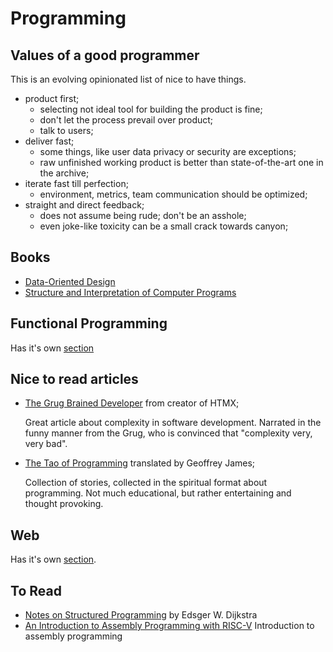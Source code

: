 # Programming

## Values of a good programmer

This is an evolving opinionated list of nice to have things.

- product first;
  - selecting not ideal tool for building the product is fine;
  - don't let the process prevail over product;
  - talk to users;
- deliver fast;
  - some things, like user data privacy or security are exceptions;
  - raw unfinished working product is better than state-of-the-art one in the archive;
- iterate fast till perfection;
  - environment, metrics, team communication should be optimized;
- straight and direct feedback;
  - does not assume being rude; don't be an asshole;
  - even joke-like toxicity can be a small crack towards canyon;

## Books

- [Data-Oriented Design](./data-oriented-design.md)
- [Structure and Interpretation of Computer Programs](./sicp.md)

## Functional Programming

Has it's own [section](./functional.md)

## Nice to read articles

- [The Grug Brained Developer][grug] from creator of HTMX;

  Great article about complexity in software development.
  Narrated in the funny manner from the Grug, who is convinced that "complexity very, very bad".

- [The Tao of Programming][tao] translated by Geoffrey James;

  Collection of stories, collected in the spiritual format about programming.
  Not much educational, but rather entertaining and thought provoking.

## Web

Has it's own [section](./web.md).

## To Read

- [Notes on Structured Programming][notesonsp] by Edsger W. Dijkstra
- [An Introduction to Assembly Programming with RISC-V][riskv] Introduction to assembly programming

[grug]: https://grugbrain.dev/
[tao]: https://www.mit.edu/~xela/tao.html
[notesonsp]: https://www.cs.utexas.edu/users/EWD/ewd02xx/EWD249.PDF
[riskv]: https://riscv-programming.org/book/riscv-book.html
